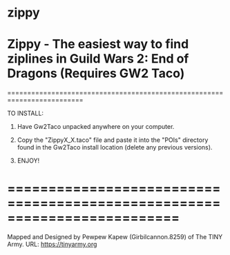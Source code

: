# zippy
Zippy - The easiest way to find ziplines in Guild Wars 2: End of Dragons (Requires GW2 Taco)
=========================================================================
=========================================================================

TO INSTALL:
1. Have Gw2Taco unpacked anywhere on your computer.

2. Copy the "ZippyX_X.taco" file and paste it into
the "POIs" directory found in the Gw2Taco install
location (delete any previous versions).

3. ENJOY!

=========================================================================
=========================================================================
Mapped and Designed by Pewpew Kapew (Girbilcannon.8259) of The TINY Army.
URL:  https://tinyarmy.org
